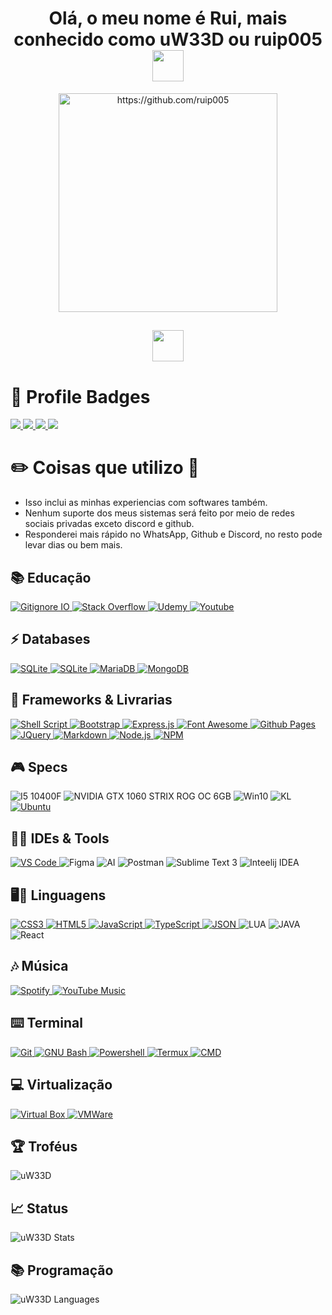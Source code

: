 <h1 align="center">
	Olá, o meu nome é Rui, mais conhecido como uW33D ou ruip005
	<img src="https://media.giphy.com/media/mGcNjsfWAjY5AEZNw6/giphy.gif" width="50"/>
</h1>
<p align="center">
    <img src="https://media.giphy.com/media/zQQBpOzpGQxAqutlLz/giphy-downsized-large.gif" width="350" height="350" alt="https://github.com/ruip005"/>
</p>
<h2 align="center">
	<img src="https://media.tenor.com/akBy6qWGjs4AAAAi/peach-cat-mochi-peach-cat.gif" width="50"/>
</h2>

# 📛 Profile Badges

<p>
    <a href="https://img.shields.io">
        <img src="https://img.shields.io/github/followers/ruip005.svg?style=social&label=Follow&maxAge=2592000"/>
    </a>
    <a href="https://hits.seeyoufarm.com">
        <img src="https://hits.seeyoufarm.com/api/count/incr/badge.svg?url=https%3A%2F%2Fgithub.com%2Fruip005%2Fmta_anticheat&count_bg=%2379C83D&title_bg=%23555555&icon=&icon_color=%23E7E7E7&title=hits&edge_flat=false"/>
    </a>
    <a href="https://img.shields.io">
        <img src="https://img.shields.io/github/last-commit/ruip005/mta_anticheat.svg"/>
    </a>
    <a href="https://github.com/ruip005">
        <img src="https://img.shields.io/badge/Ask%20me-anything-1abc9c.svg"/>
    </a>
</p>

# ✏️ Coisas que utilizo 📜

- Isso inclui as minhas experiencias com softwares também.
- Nenhum suporte dos meus sistemas será feito por meio de redes sociais privadas exceto discord e github.
- Responderei mais rápido no WhatsApp, Github e Discord, no resto pode levar dias ou bem mais.

## 📚 Educação

<p>
    <a href="https://www.gitignore.io">
        <img alt="Gitignore IO" src="https://img.shields.io/badge/Gitignore.io-204ECF?logo=gitignoredotio&logoColor=white&style=for-the-badge"/>
    </a>
    <a href="https://stackoverflow.com/">
        <img alt="Stack Overflow" src="https://img.shields.io/badge/Stack%20Overflow-F58025?style=for-the-badge&logo=Stack%20Overflow&logoColor=white"/>
    </a>
    <a href="https://www.udemy.com">
        <img alt="Udemy" src="https://img.shields.io/badge/Udemy-A435F0?style=for-the-badge&logo=Udemy&logoColor=white"/>
    </a>
    <a href="https://youtube.com">
        <img alt="Youtube" src="https://img.shields.io/badge/YouTube-FF0000?style=for-the-badge&logo=YouTube&logoColor=white"/>
    </a>
</p>

## ⚡ Databases

<p>
    <a href="https://www.sqlite.org/index.html">
        <img alt="SQLite" src="https://img.shields.io/badge/SQLite-07405E?logo=sqlite&logoColor=white&style=for-the-badge"/>
    </a>
    <a href="https://www.mysql.com">
        <img alt="SQLite" src="https://img.shields.io/badge/MySQL-005C84?style=for-the-badge&logo=mysql&logoColor=white"/>
    </a>
    <a href="https://mariadb.org/">
        <img alt="MariaDB" src="https://img.shields.io/badge/MariaDB-003545?style=for-the-badge&logo=mariadb&logoColor=white"/>
    </a>
    <a href="www.mongodb.com">
        <img alt="MongoDB" src="https://img.shields.io/badge/MongoDB-47A248?style=for-the-badge&logo=MongoDB&logoColor=white"/>
    </a>
</p>

## 🚀 Frameworks & Livrarias

<p>
    <a href="https://www.gnu.org/s/bash/manual/html_node/Shell-Scripts.html">
        <img alt="Shell Script" src="https://img.shields.io/badge/Shell_Script-121011?logo=gnu-bash&logoColor=white&style=for-the-badge"/>
    </a>
    <a href="https://getbootstrap.com">
        <img alt="Bootstrap" src="https://img.shields.io/badge/Bootstrap-563D7C?logo=bootstrap&logoColor=white&style=for-the-badge"/>
    </a>
    <a href="https://expressjs.com">
        <img alt="Express.js" src="https://img.shields.io/badge/Express.js-000000?logo=express&logoColor=white&style=for-the-badge"/>
    </a>
    <a href="https://fontawesome.com">
        <img alt="Font Awesome" src="https://img.shields.io/badge/Font_Awesome-339AF0?logo=fontawesome&logoColor=white&style=for-the-badge"/>
    </a>
    <a href="https://pages.github.com">
        <img alt="Github Pages" src="https://img.shields.io/badge/Github%20Pages-222222?logo=GitHub%20Pages&logoColor=white&style=for-the-badge"/>
    </a>
    <a href="https://jquery.com">
        <img alt="JQuery" src="https://img.shields.io/badge/jQuery-0769AD?logo=jquery&logoColor=white&style=for-the-badge"/>
    </a>
    <a href="https://www.markdownguide.org">
        <img alt="Markdown" src="https://img.shields.io/badge/Markdown-000000?logo=markdown&logoColor=white&style=for-the-badge"/>
    </a>
    <a href="https://nodejs.org">
        <img alt="Node.js" src="https://img.shields.io/badge/Node.js-339933?logo=nodedotjs&logoColor=white&style=for-the-badge"/>
    </a>
    <a href="https://www.npmjs.com">
        <img alt="NPM" src="https://img.shields.io/badge/NPM-CB3837?logo=npm&logoColor=white&style=for-the-badge"/>
    </a>
</p>

## 🎮 Specs

<p>
    <a >
        <img alt="I5 10400F" src="https://img.shields.io/badge/Intel-Core_i5_10400F-0071C5?style=for-the-badge&logo=intel&logoColor=white"/>
    </a>
    <a >
        <img alt="NVIDIA GTX 1060 STRIX ROG OC 6GB" src="https://img.shields.io/badge/NVIDIA-GTX1060%20strix%20rog%20oc-76B900?style=for-the-badge&logo=nvidia&logoColor=white"/>
    </a>
    <a >
        <img alt="Win10" src="https://img.shields.io/badge/WINDOWS_10_HOME-0078D6?style=for-the-badge&logo=windows&logoColor=white"/>
    </a>
    <a >
        <img alt="KL" src="https://img.shields.io/badge/Kali_Linux-557C94?style=for-the-badge&logo=kali-linux&logoColor=white"/>
    </a>
    <a href="https://help.ubuntu.com/community/Installation/MinimalCD">
        <img alt="Ubuntu" src="https://img.shields.io/badge/Ubuntu-E95420?logo=ubuntu&logoColor=white&style=for-the-badge"/>
    </a>
</p>

## 👩‍💻 IDEs & Tools

<p>
    <a href="https://code.visualstudio.com">
        <img alt="VS Code" src="https://img.shields.io/badge/Visual_Studio_Code-0078D4?logo=visual%20studio%20code&logoColor=white&style=for-the-badge"/>
    </a>
    <a>
        <img alt="Figma" src="https://img.shields.io/badge/Figma-000000?logo=figma&logoColor=fff&style=for-the-badge"/>
    </a>
    <a>
        <img alt="AI" src="https://img.shields.io/badge/Adobe%20Illustrator-FF9A00?logo=adobeillustrator&logoColor=fff&style=for-the-badge"/>
    </a>
    <a>
        <img alt="Postman" src="https://img.shields.io/badge/Postman-FF6C37?style=for-the-badge&logo=postman&logoColor=white"/>
    </a>
    <a>
        <img alt="Sublime Text 3" src="https://img.shields.io/badge/sublime_text-%23575757.svg?&style=for-the-badge&logo=sublime-text&logoColor=important"/>
    </a>
    <a>
        <img alt="Inteelij IDEA" src="https://img.shields.io/badge/IntelliJ_IDEA-000000.svg?style=for-the-badge&logo=intellij-idea&logoColor=white"/>
    </a>
</p>

## 🖥👤 Linguagens

<p>
    <a href="https://developer.mozilla.org/pt-BR/docs/Web/CSS">
        <img alt="CSS3" src="https://img.shields.io/badge/CSS3-1572B6?logo=css3&logoColor=white&style=for-the-badge"/>
    </a>
    <a href="https://developer.mozilla.org/en-US/docs/Glossary/HTML5">
        <img alt="HTML5" src="https://img.shields.io/badge/HTML5-E34F26?logo=html5&logoColor=white&style=for-the-badge"/>
    </a>
    <a href="https://developer.mozilla.org/pt-BR/docs/Web/JavaScript">
        <img alt="JavaScript" src="https://img.shields.io/badge/JavaScript-323330?logo=javascript&logoColor=F7DF1E&style=for-the-badge"/>
    </a>
    <a href="https://www.typescriptlang.org">
        <img alt="TypeScript" src="https://img.shields.io/badge/TypeScript-007ACC?logo=typescript&logoColor=white&style=for-the-badge"/>
    </a>
    <a href="https://www.json.org">
        <img alt="JSON" src="https://img.shields.io/badge/JSON-5E5C5C?logo=json&logoColor=white&style=for-the-badge"/>
    </a>
    <a>
        <img alt="LUA" src="https://img.shields.io/badge/Lua-2C2D72?style=for-the-badge&logo=lua&logoColor=white"/>
    </a>
    <a>
        <img alt="JAVA" src="https://img.shields.io/badge/Java-ED8B00?style=for-the-badge&logo=openjdk&logoColor=white"/>
    </a>
    <a>
	<img alt="React" src="https://camo.githubusercontent.com/3babc94d778f96441b3a66615fb5ee88c6ed04f174ed49b04df92b071a7d0e80/68747470733a2f2f696d672e736869656c64732e696f2f62616467652f72656163742d2532333230323332612e7376673f7374796c653d666f722d7468652d6261646765266c6f676f3d7265616374266c6f676f436f6c6f723d253233363144414642"/>
    </a>
</p>

## 🎶 Música

<p>
    <a href="https://open.spotify.com/user/ruip005_pt">
        <img alt="Spotify" src="https://img.shields.io/badge/Spotify-1ED760?&logo=spotify&logoColor=white&style=for-the-badge"/>
    </a>
    <a href="https://www.youtube.com/@RUIPuW33D">
        <img alt="YouTube Music" src="https://img.shields.io/badge/YouTube_Music-FF0000?logo=youtube-music&logoColor=white&style=for-the-badge"/>
    </a>
</p>

## ⌨️ Terminal

<p>
    <a href="https://git-scm.com/downloads">
        <img alt="Git" src="https://img.shields.io/badge/GIT-E44C30?logo=git&logoColor=white&style=for-the-badge"/>
    </a>
    <a href="https://www.gnu.org/software/bash">
        <img alt="GNU Bash" src="https://img.shields.io/badge/GNU%20Bash-4EAA25?logo=GNU%20Bash&logoColor=white&style=for-the-badge"/>
    </a>
    <a href="https://learn.microsoft.com/pt-br/powershell/scripting/overview">
        <img alt="Powershell" src="https://img.shields.io/badge/Powershell-5391FE?logo=powershell&logoColor=white&style=for-the-badge"/>
    </a>
    <a href="https://termux.dev">
        <img alt="Termux" src="https://img.shields.io/badge/Termux-000000?logo=hyper&logoColor=white&style=for-the-badge"/>
    </a>
    <a href="https://learn.microsoft.com/pt-br/windows-server/administration/windows-commands/cmd">
        <img alt="CMD" src="https://img.shields.io/badge/Windows%20Terminal-4D4D4D?logo=windows%20terminal&logoColor=white&style=for-the-badge"/>
    </a>
</p>

## 💻 Virtualização

<p>
    <a href="https://www.virtualbox.org">
        <img alt="Virtual Box" src="https://img.shields.io/badge/VirtualBox-21416b?logo=VirtualBox&logoColor=white&style=for-the-badge"/>
    </a>
    <a href="https://www.vmware.com">
        <img alt="VMWare" src="https://img.shields.io/badge/VMware-231f20?logo=VMware&logoColor=white&style=for-the-badge"/>
    </a>
</p>


## 🏆 Troféus

<img src="https://github-profile-trophy.vercel.app/?username=ruip005" alt="uW33D" />

## 📈 Status

<img alt="uW33D Stats" src="https://github-readme-stats.vercel.app/api?username=ruip005&theme=github_dark&show_icons=true&bg_color=1F222E&title_color=F85D7F&icon_color=F8D866&count_private=true"/>

## 📚 Programação

<img alt="uW33D Languages" src="https://github-readme-stats.vercel.app/api/top-langs/?username=ruip005&layout=compact&theme=github_dark&bg_color=1F222E&title_color=F85D7F&icon_color=F8D866"/>
